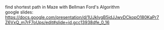 find shortest path in Maze with Bellman Ford's Algorithm <br>
google slides: https://docs.google.com/presentation/d/1UJklvgB5idJJwvDCkopO180KaPr7Z6VxQ_m7rF7oUps/edit#slide=id.gcc13938dfe_0_16
